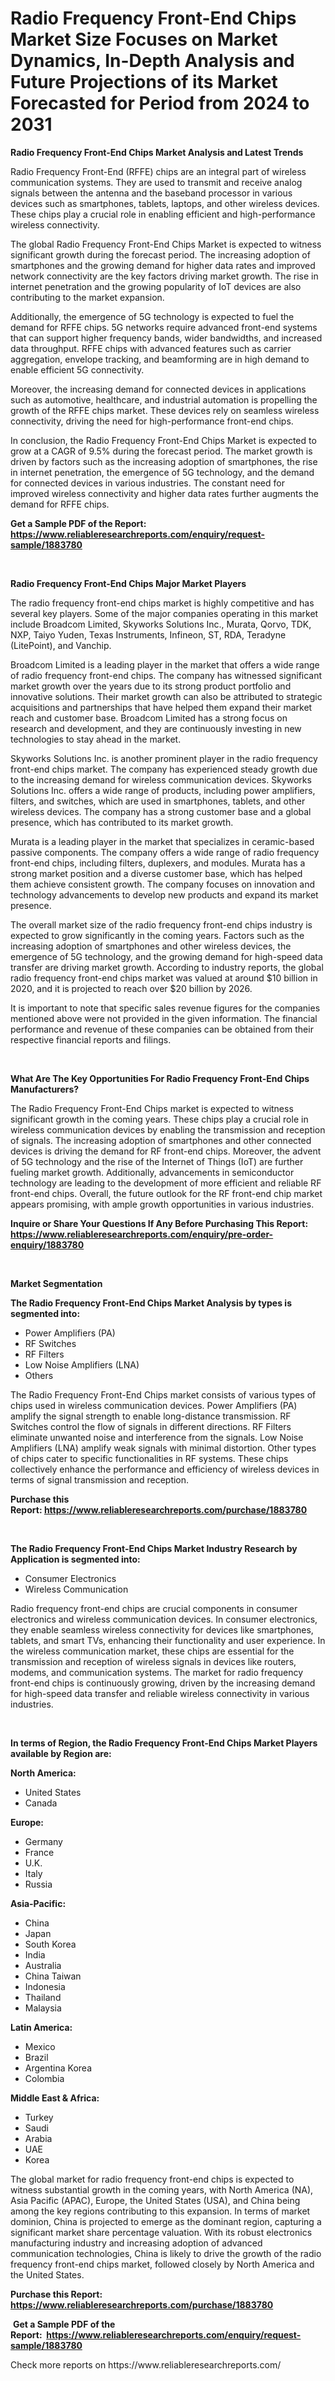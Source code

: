 <p><h1>Radio Frequency Front-End Chips Market Size Focuses on Market Dynamics, In-Depth Analysis and Future Projections of its Market Forecasted for Period from 2024 to 2031</h1></p><p><strong>Radio Frequency Front-End Chips Market Analysis and Latest Trends</strong></p>
<p><p>Radio Frequency Front-End (RFFE) chips are an integral part of wireless communication systems. They are used to transmit and receive analog signals between the antenna and the baseband processor in various devices such as smartphones, tablets, laptops, and other wireless devices. These chips play a crucial role in enabling efficient and high-performance wireless connectivity.</p><p>The global Radio Frequency Front-End Chips Market is expected to witness significant growth during the forecast period. The increasing adoption of smartphones and the growing demand for higher data rates and improved network connectivity are the key factors driving market growth. The rise in internet penetration and the growing popularity of IoT devices are also contributing to the market expansion.</p><p>Additionally, the emergence of 5G technology is expected to fuel the demand for RFFE chips. 5G networks require advanced front-end systems that can support higher frequency bands, wider bandwidths, and increased data throughput. RFFE chips with advanced features such as carrier aggregation, envelope tracking, and beamforming are in high demand to enable efficient 5G connectivity.</p><p>Moreover, the increasing demand for connected devices in applications such as automotive, healthcare, and industrial automation is propelling the growth of the RFFE chips market. These devices rely on seamless wireless connectivity, driving the need for high-performance front-end chips.</p><p>In conclusion, the Radio Frequency Front-End Chips Market is expected to grow at a CAGR of 9.5% during the forecast period. The market growth is driven by factors such as the increasing adoption of smartphones, the rise in internet penetration, the emergence of 5G technology, and the demand for connected devices in various industries. The constant need for improved wireless connectivity and higher data rates further augments the demand for RFFE chips.</p></p>
<p><strong>Get a Sample PDF of the Report:&nbsp; <a href="https://www.reliableresearchreports.com/enquiry/request-sample/1883780">https://www.reliableresearchreports.com/enquiry/request-sample/1883780</a></strong></p>
<p>&nbsp;</p>
<p><strong>Radio Frequency Front-End Chips Major Market Players</strong></p>
<p><p>The radio frequency front-end chips market is highly competitive and has several key players. Some of the major companies operating in this market include Broadcom Limited, Skyworks Solutions Inc., Murata, Qorvo, TDK, NXP, Taiyo Yuden, Texas Instruments, Infineon, ST, RDA, Teradyne (LitePoint), and Vanchip.</p><p>Broadcom Limited is a leading player in the market that offers a wide range of radio frequency front-end chips. The company has witnessed significant market growth over the years due to its strong product portfolio and innovative solutions. Their market growth can also be attributed to strategic acquisitions and partnerships that have helped them expand their market reach and customer base. Broadcom Limited has a strong focus on research and development, and they are continuously investing in new technologies to stay ahead in the market.</p><p>Skyworks Solutions Inc. is another prominent player in the radio frequency front-end chips market. The company has experienced steady growth due to the increasing demand for wireless communication devices. Skyworks Solutions Inc. offers a wide range of products, including power amplifiers, filters, and switches, which are used in smartphones, tablets, and other wireless devices. The company has a strong customer base and a global presence, which has contributed to its market growth.</p><p>Murata is a leading player in the market that specializes in ceramic-based passive components. The company offers a wide range of radio frequency front-end chips, including filters, duplexers, and modules. Murata has a strong market position and a diverse customer base, which has helped them achieve consistent growth. The company focuses on innovation and technology advancements to develop new products and expand its market presence.</p><p>The overall market size of the radio frequency front-end chips industry is expected to grow significantly in the coming years. Factors such as the increasing adoption of smartphones and other wireless devices, the emergence of 5G technology, and the growing demand for high-speed data transfer are driving market growth. According to industry reports, the global radio frequency front-end chips market was valued at around $10 billion in 2020, and it is projected to reach over $20 billion by 2026.</p><p>It is important to note that specific sales revenue figures for the companies mentioned above were not provided in the given information. The financial performance and revenue of these companies can be obtained from their respective financial reports and filings.</p></p>
<p>&nbsp;</p>
<p><strong>What Are The Key Opportunities For Radio Frequency Front-End Chips Manufacturers?</strong></p>
<p><p>The Radio Frequency Front-End Chips market is expected to witness significant growth in the coming years. These chips play a crucial role in wireless communication devices by enabling the transmission and reception of signals. The increasing adoption of smartphones and other connected devices is driving the demand for RF front-end chips. Moreover, the advent of 5G technology and the rise of the Internet of Things (IoT) are further fueling market growth. Additionally, advancements in semiconductor technology are leading to the development of more efficient and reliable RF front-end chips. Overall, the future outlook for the RF front-end chip market appears promising, with ample growth opportunities in various industries.</p></p>
<p><strong>Inquire or Share Your Questions If Any Before Purchasing This Report: <a href="https://www.reliableresearchreports.com/enquiry/pre-order-enquiry/1883780">https://www.reliableresearchreports.com/enquiry/pre-order-enquiry/1883780</a></strong></p>
<p>&nbsp;</p>
<p><strong>Market Segmentation</strong></p>
<p><strong>The Radio Frequency Front-End Chips Market Analysis by types is segmented into:</strong></p>
<p><ul><li>Power Amplifiers (PA)</li><li>RF Switches</li><li>RF Filters</li><li>Low Noise Amplifiers (LNA)</li><li>Others</li></ul></p>
<p><p>The Radio Frequency Front-End Chips market consists of various types of chips used in wireless communication devices. Power Amplifiers (PA) amplify the signal strength to enable long-distance transmission. RF Switches control the flow of signals in different directions. RF Filters eliminate unwanted noise and interference from the signals. Low Noise Amplifiers (LNA) amplify weak signals with minimal distortion. Other types of chips cater to specific functionalities in RF systems. These chips collectively enhance the performance and efficiency of wireless devices in terms of signal transmission and reception.</p></p>
<p><strong>Purchase this Report:&nbsp;<a href="https://www.reliableresearchreports.com/purchase/1883780">https://www.reliableresearchreports.com/purchase/1883780</a></strong></p>
<p>&nbsp;</p>
<p><strong>The Radio Frequency Front-End Chips Market Industry Research by Application is segmented into:</strong></p>
<p><ul><li>Consumer Electronics</li><li>Wireless Communication</li></ul></p>
<p><p>Radio frequency front-end chips are crucial components in consumer electronics and wireless communication devices. In consumer electronics, they enable seamless wireless connectivity for devices like smartphones, tablets, and smart TVs, enhancing their functionality and user experience. In the wireless communication market, these chips are essential for the transmission and reception of wireless signals in devices like routers, modems, and communication systems. The market for radio frequency front-end chips is continuously growing, driven by the increasing demand for high-speed data transfer and reliable wireless connectivity in various industries.</p></p>
<p>&nbsp;</p>
<p><strong>In terms of Region, the Radio Frequency Front-End Chips Market Players available by Region are:</strong></p>
<p>
    <p> <strong> North America: </strong>
        <ul>
            <li>United States</li>
            <li>Canada</li>
        </ul>
        </p> 
    <p> <strong> Europe: </strong>
        <ul>
            <li>Germany</li>
            <li>France</li>
            <li>U.K.</li>
            <li>Italy</li>
            <li>Russia</li>
        </ul>
        </p> 
    <p> <strong> Asia-Pacific: </strong>
        <ul>
            <li>China</li>
            <li>Japan</li>
            <li>South Korea</li>
            <li>India</li>
            <li>Australia</li>
            <li>China Taiwan</li>
            <li>Indonesia</li>
            <li>Thailand</li>
            <li>Malaysia</li>
        </ul>
        </p> 
    <p> <strong> Latin America: </strong>
        <ul>
            <li>Mexico</li>
            <li>Brazil</li>
            <li>Argentina Korea</li>
            <li>Colombia</li>
        </ul>
        </p> 
    <p> <strong> Middle East & Africa: </strong>
        <ul>
            <li>Turkey</li>
            <li>Saudi</li>
            <li>Arabia</li>
            <li>UAE</li>
            <li>Korea</li>
        </ul>
    </p>
    </p>
<p><p>The global market for radio frequency front-end chips is expected to witness substantial growth in the coming years, with North America (NA), Asia Pacific (APAC), Europe, the United States (USA), and China being among the key regions contributing to this expansion. In terms of market dominion, China is projected to emerge as the dominant region, capturing a significant market share percentage valuation. With its robust electronics manufacturing industry and increasing adoption of advanced communication technologies, China is likely to drive the growth of the radio frequency front-end chips market, followed closely by North America and the United States.</p></p>
<p><strong>Purchase this Report: <a href="https://www.reliableresearchreports.com/purchase/1883780">https://www.reliableresearchreports.com/purchase/1883780</a></strong></p>
<p>&nbsp;<strong>Get a Sample PDF of the Report:&nbsp;&nbsp;<a href="https://www.reliableresearchreports.com/enquiry/request-sample/1883780">https://www.reliableresearchreports.com/enquiry/request-sample/1883780</a></strong></p>
<p><strong></strong></p>
<p>Check more reports on https://www.reliableresearchreports.com/</p>